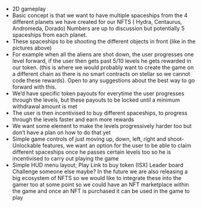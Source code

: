 - 2D gameplay
- Basic concept is that we want to have multiple spaceships from the 4 different planets we
have created for our NFTS ( Hydra, Centaurus, Andromeda, Dorado)
Numbers are up to discussion but potentially 5 spaceships from each planet.
- These spaceships to be shooting the different objects in front (like in the pictures above)
- For example when all the aliens are shot down, the user progresses one level forward, if the
user then gets past 5/10 levels he gets rewarded in our token. (this is where we would
probably want to create the game on a different chain as there is no smart contracts on
stellar so we cannot code these rewards). Open to any suggestions about the best way to go
forward with this.
- We’d have specific token payouts for everytime the user progresses through the levels, but
these payouts to be locked until a minimum withdrawal amount is met
- The user is then incentivised to buy different spaceships, to progress through the levels
faster and earn more rewards
- We want some element to make the levels progressively harder too but don’t have a plan on
how to do that yet
- Simple game controls of just moving up, down, left, right and shoot- Unlockable features, we want an option for the user to be able to claim different spaceships
once he passes certain levels too so he is incentivised to carry out playing the game
- Simple HUD menu layout;
Play
Link to buy token (ISX)
Leader board
Challenge someone else maybe?
In the future we are also releasing a big ecosystem of NFTS so we would like to integrate these into
the gamer too at some point so we could have an NFT marketplace within the game and once an
NFT is purchased it can be used in the game to play
